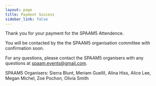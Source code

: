 ```yaml
---
layout: page
title: Payment Success
sidebar_link: false
---
```


Thank you for your payment for the SPAAM5 Attendence.

You will be contacted by the the SPAAM5 organisation committee with confirmation soon.

For any questions, please contact the SPAAM5 organisers with any questions at [spaam.events@gmail.com](mailto:spaam.events@gmail.com).

SPAAM5 Organisers:
Sierra Blunt, Meriam Guellil, Alina Hiss, Alice Lee, Megan Michel, Zoe Pochon, Olivia Smith
